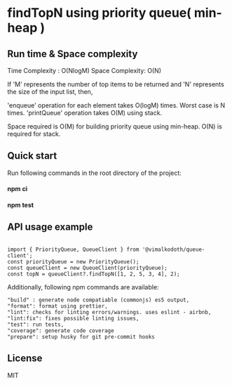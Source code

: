 # findTopN using priority queue( min-heap )

## Run time & Space complexity

Time Complexity : O(NlogM)
Space Complexity: O(N)

If 'M' represents the number of top items to be returned and 'N' represents the size of the input list, then,

'enqueue' operation for each element takes O(logM) times. Worst case is N times.
'printQueue' operation takes O(M) using stack.

Space required is O(M) for building priority queue using min-heap.
O(N) is required for stack.

## Quick start

Run following commands in the root directory of the project:

#### npm ci

#### npm test

## API usage example

```

import { PriorityQueue, QueueClient } from '@vimalkodoth/queue-client';
const priorityQueue = new PriorityQueue();
const queueClient = new QueueClient(priorityQueue);
const topN = queueClient?.findTopN([1, 2, 5, 3, 4], 2);

```

Additionally, following npm commands are available:

```
"build" : generate node compatiable (commonjs) es5 output,
"format": format using prettier,
"lint": checks for linting errors/warnings. uses eslint - airbnb,
"lint:fix": fixes possible linting issues,
"test": run tests,
"coverage": generate code coverage
"prepare": setup husky for git pre-commit hooks
```

## License

MIT
